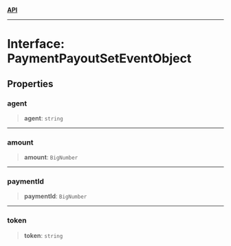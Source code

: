 [**API**](../../../README.md)

***

# Interface: PaymentPayoutSetEventObject

## Properties

### agent

> **agent**: `string`

***

### amount

> **amount**: `BigNumber`

***

### paymentId

> **paymentId**: `BigNumber`

***

### token

> **token**: `string`
